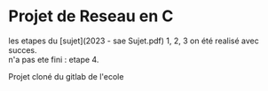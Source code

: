 # Projet de Reseau en C
les etapes du [sujet](2023 - sae Sujet.pdf) 1, 2, 3 on été realisé avec succes.<br>
n'a pas ete fini : etape 4.

Projet cloné du gitlab de l'ecole
